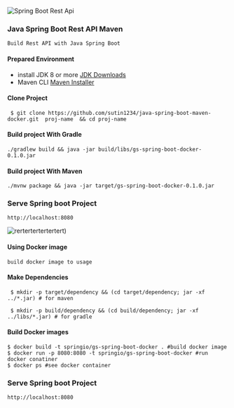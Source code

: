 ![Spring Boot Rest Api](https://fiverr-res.cloudinary.com/images/t_main1,q_auto,f_auto,q_auto,f_auto/gigs/135358933/original/51c00d1fcfa61a4ebfe7fa5eead62ba57ecb820a/create-rest-api-using-java-spring-boot.png)
### Java Spring Boot Rest API Maven
``` Build Rest API with Java Spring Boot ```

#### Prepared Environment
* install JDK 8 or more [JDK Downloads](https://www.oracle.com/java/technologies/javase-jdk8-downloads.html)
* Maven CLI [Maven Installer](http://maven.apache.org/)

#### Clone Project
``` $ git clone https://github.com/sutin1234/java-spring-boot-maven-docker.git  proj-name  && cd proj-name```

#### Build project With Gradle
`` ./gradlew build && java -jar build/libs/gs-spring-boot-docker-0.1.0.jar ``

#### Build project With Maven
`` ./mvnw package && java -jar target/gs-spring-boot-docker-0.1.0.jar ``

### Serve Spring boot Project
``` http://localhost:8080 ```

![rertertertertertert](https://miro.medium.com/max/1000/1*9Q5avdoWUDt6gvy67oHv5w.jpeg))
#### Using Docker image
``` build docker image to usage ```

#### Make Dependencies
``` $ mkdir -p target/dependency && (cd target/dependency; jar -xf ../*.jar) # for maven```

``` $ mkdir -p build/dependency && (cd build/dependency; jar -xf ../libs/*.jar) # for gradle```

#### Build Docker images
``` 
$ docker build -t springio/gs-spring-boot-docker . #build docker image
$ docker run -p 8080:8080 -t springio/gs-spring-boot-docker #run docker conatiner
$ docker ps #see docker container
```

### Serve Spring boot Project
``` http://localhost:8080 ```